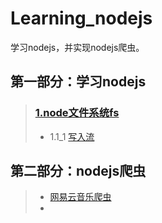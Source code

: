 # Learning_nodejs

学习nodejs，并实现nodejs爬虫。

 ## 第一部分：学习nodejs 
> ### [1.node文件系统fs](/fs "node文件系统") 
> * 1.1_1 [写入流](/fs/file1.js)




## 第二部分：nodejs爬虫
> * [网易云音乐爬虫](/spiders/music163 "网易云音乐爬虫") 
> * 

